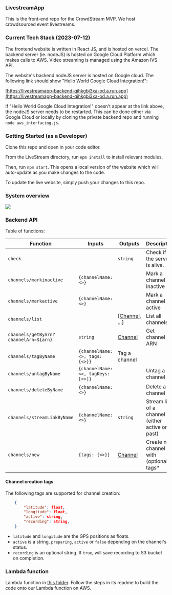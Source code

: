 ### LivestreamApp
This is the front-end repo for the CrowdStream MVP. We host crowdsourced event livestreams. 

### Current Tech Stack (2023-07-12)
The frontend website is written in React JS, and is hosted on vercel. The backend server (ie. nodeJS) is hosted on Google Cloud Platform which makes calls to AWS. Video streaming is managed using the Amazon IVS API.

The website's backend nodeJS server is hosted on Google cloud. The following link should show "Hello World Google Cloud Integration!":

[https://livestreamapp-backend-qihkgbi3xa-od.a.run.app](https://livestreamapp-backend-qihkgbi3xa-od.a.run.app)

If "Hello World Google Cloud Integration!" doesn't appear at the link above, the nodeJS server needs to be restarted. This can be done either via Google Cloud or locally by cloning the private backend repo and running `node aws_interfacing.js`.

### Getting Started (as a Developer)
Clone this repo and open in your code editor.

From the LiveStream directory, run `npm install` to install relevant modules. 

Then, run `npm start`. This opens a local version of the website which will auto-update as you make changes to the code. 

To update the live website, simply push your changes to this repo. 

### System overview

[![](https://mermaid.ink/img/pako:eNptkT1rwzAQhv-KuKmFZPLmQgc7USi4FOLWi5RBtc6OqC0FVUopIf-9skSdGrqd3nt0731coDUSIYfeitORvG4euCakdhbFiJb9BgeyXpNGSTQheCQFe2rqQ0SLZabOWJ2Rwrcf6P4AL5pYbI2VSvcEtYwsZdszaldYJXtMMJ3g_Uwq3aWyO1aJ8V2KRO0mqqTkbV_Fbm4-SYxfSppGyZYNlpRxKAfjJbVGO3JX0nsOqW5Jl2zVBFuHQcGvsIP_5q1Ypc43AlYQtjUKJcNKLxPPwR1xRA55CCV2wg-OA9fXgArvTP2tW8id9bgCf5LBbqNEOMYIeSeGz1ndSuWMnUWMz-d0u3jC6w-fPowK?type=png)](https://mermaid.live/edit#pako:eNptkT1rwzAQhv-KuKmFZPLmQgc7USi4FOLWi5RBtc6OqC0FVUopIf-9skSdGrqd3nt0731coDUSIYfeitORvG4euCakdhbFiJb9BgeyXpNGSTQheCQFe2rqQ0SLZabOWJ2Rwrcf6P4AL5pYbI2VSvcEtYwsZdszaldYJXtMMJ3g_Uwq3aWyO1aJ8V2KRO0mqqTkbV_Fbm4-SYxfSppGyZYNlpRxKAfjJbVGO3JX0nsOqW5Jl2zVBFuHQcGvsIP_5q1Ypc43AlYQtjUKJcNKLxPPwR1xRA55CCV2wg-OA9fXgArvTP2tW8id9bgCf5LBbqNEOMYIeSeGz1ndSuWMnUWMz-d0u3jC6w-fPowK)

### Backend API

Table of functions:

| Function | Inputs | Outputs | Description |
| -------- | ------ | ------- | ----------- |
| `check` | | `string` | Check if the server is alive. |
| `channels/markinactive` | `{channelName: <>}` | | Mark a channel as inactive| 
| `channels/markactive` | `{channelName: <>}` | | Mark a channel as active|
| `channels/list` | | [[Channel](https://docs.aws.amazon.com/ivs/latest/LowLatencyAPIReference/API_ChannelSummary.html), ...] | List all channels |
| `channels/getByArn?channelArn=${arn}` | `string` | [Channel](https://docs.aws.amazon.com/ivs/latest/LowLatencyAPIReference/API_ChannelSummary.html) | Get channel by ARN |
| `channels/tagByName` | `{channelName: <>, tags: {<>}}` | Tag a channel |
| `channels/untagByName` | `{channelName: <>, tagKeys: [<>]}` | | Untag a channel |
| `channels/deleteByName` |  `{channelName: <>}` | | Delete a channel |
| `channels/streamLinkByName` | `{channelName: <>}` | `string` | Stream link of a channel (either active or past)|
| `channels/new` | `{tags: {<>}}` | [Channel](https://docs.aws.amazon.com/ivs/latest/LowLatencyAPIReference/API_ChannelSummary.html) | Create new channel with (optional) tags* |

#### Channel creation tags

The following tags are supported for channel creation:
```json
    {
        "latitude": float,
        "longitude": float,
        "active": string,
        "recording": string,
    }
```

- `latitude` and `longitude` are the GPS positions as floats.
- `active` is a string, `preparing`, `active` or `false` depending on the channel's status.
- `recording` is an optional string. If `true`, will save recording to S3 bucket on completion.


### Lambda function

Lambda function in [this folder](lambda_func). Follow the steps in its readme to build the code onto our Lambda function on AWS.

